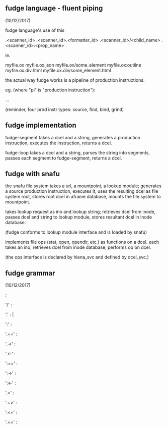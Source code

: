 



fudge language - fluent piping
------------------------------
(10/12/2017)


fudge language's use of this

  <dcel>.<scanner_id>
  <dcel>.<scanner_id>.<formatter_id>
  <dcel>.<scanner_id>/<child_name>
  <dcel>.<scanner_id>:<prop_name>

ie.

  myfile.ox
  myfile.ox.json
  myfile.ox/some_element
  myfile.ox:outline
  myfile.ox.div.html
  myfile.ox.div/some_element.html

the actual way fudge works is a pipeline of production instructions.

eg.
(where "pi" is "production instruction"):

  <pi><pi><pi><pi><pi><pi>...


(reminder, four prod instr types: source, find, bind, grind)



fudge implementation
--------------------

fudge-segment takes a dcel and a string, generates a production instruction, executes the instruction, returns a dcel.

fudge-loop takes a dcel and a string, parses the string into segments, passes each segment to fudge-segment, returns a dcel.



fudge with snafu
----------------

the snafu file system takes a url, a mountpoint, a lookup module; generates a source production instruction, executes it, uses the resulting dcel as file system root, stores root dcel in aframe database, mounts the file system to mountpoint.

takes lookup request as ino and lookup string; retrieves dcel from inode, passes dcel and string to lookup module, stores resultant dcel in inode database.

(fudge conforms to lookup module interface and is loaded by snafu)

implements file ops (stat, open, opendir, etc.) as functions on a dcel.  each takes an ino, retrieves dcel from inode database, performs op on dcel.

(the ops interface is declared by hiena_svc and defined by dcel_svc.)


fudge grammar
-------------
(10/12/2017)


  <identifier> : <find child>

  '/' <identifier> : <find child>

  '.' <identifier> : <grind scan>
                   | <grind exec>

  ':' <identifier> : <find prop>

  '.==' <identifier> : <bind equiv>

  '.->' <identifier> : <bind flow R>

  '.<-' <identifier> : <bind flow L>

  ':==' <identifier> : <bind prop equiv>

  ':->' <identifier> : <bind prop flow R>

  ':<-' <identifier> : <bind prop flow L>

  '.=' <identifier> : <bind assign>

  '.+>' <identifier> : <bind copy R>

  '.<+' <identifier> : <bind copy L>

  '.==' <url> : <source equiv>




